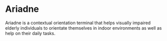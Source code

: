 # Ariadne

Ariadne is a contextual orientation terminal that helps visually impaired elderly individuals to orientate themselves in indoor environments as well as help on their daily tasks.
